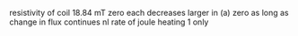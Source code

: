 resistivity of coil
18.84 mT
zero
each decreases
larger in (a)
zero
as long as change in flux continues
nl
rate of joule heating
1 only
